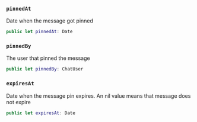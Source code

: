 
### `pinnedAt`

Date when the message got pinned

``` swift
public let pinnedAt: Date
```

### `pinnedBy`

The user that pinned the message

``` swift
public let pinnedBy: ChatUser
```

### `expiresAt`

Date when the message pin expires. An nil value means that message does not expire

``` swift
public let expiresAt: Date
